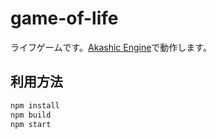 # game-of-life

ライフゲームです。[Akashic Engine](https://akashic-games.github.io/)で動作します。

## 利用方法

```sh
npm install
npm build
npm start
```
